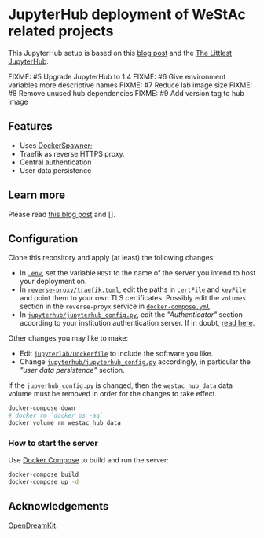 # JupyterHub deployment of WeStAc related projects

This JupyterHub setup is based on this [blog post](https://opendreamkit.org/2018/10/17/jupyterhub-docker/) and the [The Littlest JupyterHub](https://the-littlest-jupyterhub.readthedocs.io/en/latest/).

FIXME: #5 Upgrade JupyterHub to 1.4
FIXME: #6 Give environment variables more descriptive names
FIXME: #7 Reduce lab image size
FIXME: #8 Remove unused hub dependencies
FIXME: #9 Add version tag to hub image

## Features

- Uses [DockerSpawner](https://github.com/jupyterhub/dockerspawner);
- Traefik as reverse HTTPS proxy.
- Central authentication
- User data persistence

## Learn more

Please read [this blog post](https://opendreamkit.org/2018/10/17/jupyterhub-docker/) and [].

## Configuration

Clone this repository and apply (at least) the following changes:

- In [`.env`](.env), set the variable `HOST` to the name of the server you
  intend to host your deployment on.
- In [`reverse-proxy/traefik.toml`](reverse-proxy/traefik.toml), edit
  the paths in `certFile` and `keyFile` and point them to your own TLS
  certificates. Possibly edit the `volumes` section in the
  `reverse-proyx` service in
  [`docker-compose.yml`](docker-compose.yml).
- In
  [`jupyterhub/jupyterhub_config.py`](jupyterhub/jupyterhub_config.py),
  edit the *"Authenticator"* section according to your institution
  authentication server.  If in doubt, [read
  here](https://jupyterhub.readthedocs.io/en/stable/getting-started/authenticators-users-basics.html).

Other changes you may like to make:

- Edit [`jupyterlab/Dockerfile`](jupyterlab/Dockerfile) to include the software you like.
- Change [`jupyterhub/jupyterhub_config.py`](jupyterhub/jupyterhub_config.py) accordingly, in particular the *"user data persistence"* section.

If the `jupyerhub_config.py` is changed, then the `westac_hub_data` data volume must be removed in order for the changes to take effect.

```bash
docker-compose down
# docker rm `docker ps -aq`
docker volume rm westac_hub_data
```

### How to start the server

Use [Docker Compose](https://docs.docker.com/compose/) to build and run the server:

```bash
docker-compose build
docker-compose up -d
```

## Acknowledgements

[OpenDreamKit](https://opendreamkit.org/).
